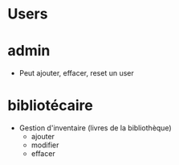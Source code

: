 
Users
=====

# admin
- Peut ajouter, effacer, reset un user

# bibliotécaire
- Gestion d'inventaire (livres de la bibliothèque)
  - ajouter
  - modifier
  - effacer

